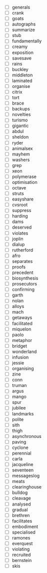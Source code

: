 - [ ] generals
- [ ] crank
- [ ] goats
- [ ] autographs
- [ ] summarize
- [ ] stub
- [ ] fundamentally
- [ ] creamy
- [ ] exposition
- [ ] savesave
- [ ] rains
- [ ] buckley
- [ ] middleton
- [ ] laminated
- [ ] organise
- [ ] citrix
- [ ] tort
- [ ] brace
- [ ] backups
- [ ] novelties
- [ ] turismo
- [ ] gigantic
- [ ] abdul
- [ ] sheldon
- [ ] ryder
- [ ] animalsex
- [ ] mayhem
- [ ] washers
- [ ] grep
- [ ] xeon
- [ ] polymerase
- [ ] optimisation
- [ ] octave
- [ ] struts
- [ ] easyshare
- [ ] cvsroot
- [ ] suppress
- [ ] harding
- [ ] dams
- [ ] deserved
- [ ] violates
- [ ] joplin
- [ ] dialup
- [ ] rutherford
- [ ] afro
- [ ] separates
- [ ] proofs
- [ ] precedent
- [ ] biosynthesis
- [ ] prosecutors
- [ ] confirming
- [ ] garth
- [ ] nolan
- [ ] alloys
- [ ] mach
- [ ] getaways
- [ ] facilitated
- [ ] miquelon
- [ ] paolo
- [ ] metaphor
- [ ] bridget
- [ ] wonderland
- [ ] infusion
- [ ] jessie
- [ ] organising
- [ ] zine
- [ ] conn
- [ ] truman
- [ ] argus
- [ ] mango
- [ ] spur
- [ ] jubilee
- [ ] landmarks
- [ ] polite
- [ ] sith
- [ ] thigh
- [ ] asynchronous
- [ ] paving
- [ ] cyclone
- [ ] perennial
- [ ] carla
- [ ] jacqueline
- [ ] seventeen
- [ ] messageslog
- [ ] meats
- [ ] clearinghouse
- [ ] bulldog
- [ ] cleavage
- [ ] analysed
- [ ] gradual
- [ ] brethren
- [ ] facilitates
- [ ] embodiment
- [ ] specialised
- [ ] ramones
- [ ] everquest
- [ ] violating
- [ ] recruited
- [ ] bernstein
- [ ] skis
